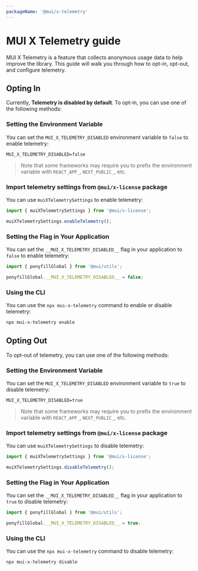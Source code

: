```yaml
---
packageName: '@mui/x-telemetry'
---
```


# MUI X Telemetry guide

<p class="description">MUI X Telemetry is a feature that collects anonymous usage data to help improve the library. This guide will walk you through how to opt-in, opt-out, and configure telemetry.</p>

## Opting In

Currently, **Telemetry is disabled by default**. To opt-in, you can use one of the following methods:

### Setting the Environment Variable

You can set the `MUI_X_TELEMETRY_DISABLED` environment variable to `false` to enable telemetry:

```dotenv
MUI_X_TELEMETRY_DISABLED=false
```

> Note that some frameworks may require you to prefix the environment variable with `REACT_APP_`, `NEXT_PUBLIC_`, etc.

### Import telemetry settings from `@mui/x-license` package

You can use `muiXTelemetrySettings` to enable telemetry:

```js
import { muiXTelemetrySettings } from '@mui/x-license';

muiXTelemetrySettings.enableTelemetry();
```

### Setting the Flag in Your Application

You can set the `__MUI_X_TELEMETRY_DISABLED__` flag in your application to `false` to enable telemetry:

```js
import { ponyfillGlobal } from '@mui/utils';

ponyfillGlobal.__MUI_X_TELEMETRY_DISABLED__ = false;
```

### Using the CLI

You can use the `npx mui-x-telemetry` command to enable or disable telemetry:

```bash
npx mui-x-telemetry enable
```

## Opting Out

To opt-out of telemetry, you can use one of the following methods:

### Setting the Environment Variable

You can set the `MUI_X_TELEMETRY_DISABLED` environment variable to `true` to disable telemetry:

```dotenv
MUI_X_TELEMETRY_DISABLED=true
```

> Note that some frameworks may require you to prefix the environment variable with `REACT_APP_`, `NEXT_PUBLIC_`, etc.

### Import telemetry settings from `@mui/x-license` package

You can use `muiXTelemetrySettings` to disable telemetry:

```js
import { muiXTelemetrySettings } from '@mui/x-license';

muiXTelemetrySettings.disableTelemetry();
```

### Setting the Flag in Your Application

You can set the `__MUI_X_TELEMETRY_DISABLED__` flag in your application to `true` to disable telemetry:

```js
import { ponyfillGlobal } from '@mui/utils';

ponyfillGlobal.__MUI_X_TELEMETRY_DISABLED__ = true;
```

### Using the CLI

You can use the `npx mui-x-telemetry` command to disable telemetry:

```bash
npx mui-x-telemetry disable
```
